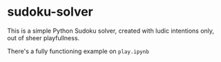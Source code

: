 # sudoku-solver

This is a simple Python Sudoku solver, created with ludic intentions only, out of sheer playfullness.

There's a fully functioning example on `play.ipynb`

